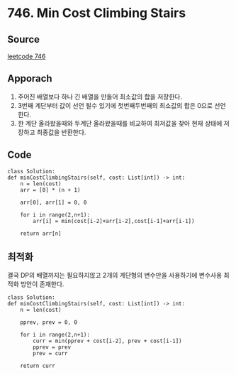 # 746. Min Cost Climbing Stairs

## Source
[leetcode 746](https://leetcode.com/problems/min-cost-climbing-stairs/description/?envType=study-plan-v2&envId=leetcode-75)


## Apporach
1. 주어진 배열보다 하나 긴 배열을 만들어 최소값의 합을 저장한다.
2. 3번째 계단부터 값이 선언 될수 있기에 첫번째두번째의 최소값의 합은 0으로 선언한다.
3. 한 계단 올라왔을때와 두계단 올라왔을때를 비교하여 최저값을 찾아 현재 상태에 저장하고 최종값을 반환한다.

## Code
    class Solution:
    def minCostClimbingStairs(self, cost: List[int]) -> int:
        n = len(cost)
        arr = [0] * (n + 1)

        arr[0], arr[1] = 0, 0

        for i in range(2,n+1):
            arr[i] = min(cost[i-2]+arr[i-2],cost[i-1]+arr[i-1])

        return arr[n]

## 최적화 
결국 DP의 배열까지는 필요하지않고 2개의 계단형의 변수만을 사용하기에 변수사용 최적화 방안이 존재한다.
    
    class Solution:
    def minCostClimbingStairs(self, cost: List[int]) -> int:
        n = len(cost)

        pprev, prev = 0, 0

        for i in range(2,n+1):
            curr = min(pprev + cost[i-2], prev + cost[i-1])
            pprev = prev
            prev = curr

        return curr


            
        
